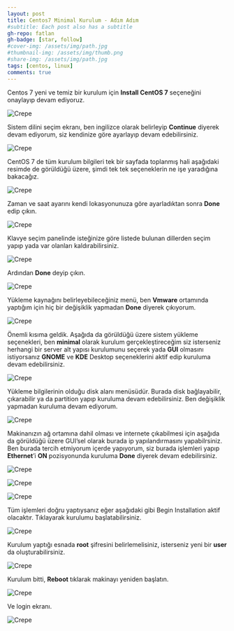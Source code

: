 ```yaml
---
layout: post
title: Centos7 Minimal Kurulum - Adım Adım
#subtitle: Each post also has a subtitle
gh-repo: fatlan
gh-badge: [star, follow]
#cover-img: /assets/img/path.jpg
#thumbnail-img: /assets/img/thumb.png
#share-img: /assets/img/path.jpg
tags: [centos, linux]
comments: true
---
```

Centos 7 yeni ve temiz bir kurulum için **Install CentOS 7** seçeneğini onaylayıp devam ediyoruz.

![Crepe](/assets/img/cent7-min-install/cent7-min-int01.png)

Sistem dilini seçim ekranı, ben ingilizce olarak belirleyip **Continue** diyerek devam ediyorum, siz kendinize göre ayarlayıp devam edebilirsiniz.

![Crepe](/assets/img/cent7-min-install/cent7-min-int02.png)

CentOS 7 de tüm kurulum bilgileri tek bir sayfada toplanmış hali aşağıdaki resimde de görüldüğü üzere, şimdi tek tek seçeneklerin ne işe yaradığına bakacağız.

![Crepe](/assets/img/cent7-min-install/cent7-min-int03.png)

Zaman ve saat ayarını kendi lokasyonunuza göre ayarladıktan sonra **Done** edip çıkın.

![Crepe](/assets/img/cent7-min-install/cent7-min-int04.png)

Klavye seçim panelinde isteğinize göre listede bulunan dillerden seçim yapıp yada var olanları kaldırabilirsiniz.

![Crepe](/assets/img/cent7-min-install/cent7-min-int05.png)

Ardından **Done** deyip çıkın.

![Crepe](/assets/img/cent7-min-install/cent7-min-int06.png)

Yükleme kaynağını belirleyebileceğiniz menü, ben **Vmware** ortamında yaptığım için hiç bir değişiklik yapmadan **Done** diyerek çıkıyorum.

![Crepe](/assets/img/cent7-min-install/cent7-min-int07.png)

Önemli kısıma geldik. Aşağıda da görüldüğü üzere sistem yükleme seçenekleri, ben **minimal** olarak kurulum gerçekleştireceğim siz isterseniz herhangi bir server alt yapısı kurulumunu seçerek yada **GUI** olmasını istiyorsanız **GNOME** ve **KDE** Desktop seçeneklerini aktif edip kuruluma devam edebilirsiniz.

![Crepe](/assets/img/cent7-min-install/cent7-min-int08.png)

Yükleme bilgilerinin olduğu disk alanı menüsüdür. Burada disk bağlayabilir, çıkarabilir ya da partition yapıp kuruluma devam edebilirsiniz. Ben değişiklik yapmadan kuruluma devam ediyorum.

![Crepe](/assets/img/cent7-min-install/cent7-min-int09.png)

Makinanızın ağ ortamına dahil olması ve internete çıkabilmesi için aşağıda da görüldüğü üzere GUI’sel olarak burada ip yapılandırmasını yapabilrsiniz. Ben burada tercih etmiyorum içerde yapıyorum, siz burada işlemleri yapıp **Ethernet**’i **ON** pozisyonunda kuruluma **Done** diyerek devam edebilirsiniz.

![Crepe](/assets/img/cent7-min-install/cent7-min-int10.png)

![Crepe](/assets/img/cent7-min-install/cent7-min-int11.png)

![Crepe](/assets/img/cent7-min-install/cent7-min-int12.png)

Tüm işlemleri doğru yaptıysanız eğer aşağıdaki gibi Begin Installation aktif olacaktır. Tıklayarak kurulumu başlatabilirsiniz.

![Crepe](/assets/img/cent7-min-install/cent7-min-int13.png)

Kurulum yaptığı esnada **root** şifresini belirlemelisiniz, isterseniz yeni bir **user** da oluşturabilirsiniz.

![Crepe](/assets/img/cent7-min-install/cent7-min-int14.png)

Kurulum bitti, **Reboot** tıklarak makinayı yeniden başlatın.

![Crepe](/assets/img/cent7-min-install/cent7-min-int15.png)

Ve login ekranı.

![Crepe](/assets/img/cent7-min-install/cent7-min-int16.png)




